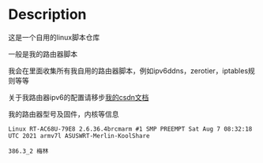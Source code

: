 # Description

这是一个自用的linux脚本仓库

一般是我的路由器脚本

我会在里面收集所有我自用的路由器脚本，例如ipv6ddns，zerotier，iptables规则等等

关于我路由器ipv6的配置请移步[我的csdn文档](https://blog.csdn.net/qq_37550958/article/details/125012399)

我的路由器型号及固件，内核等信息

```
Linux RT-AC68U-79E8 2.6.36.4brcmarm #1 SMP PREEMPT Sat Aug 7 08:32:18 UTC 2021 armv7l ASUSWRT-Merlin-KoolShare

386.3_2 梅林
```
